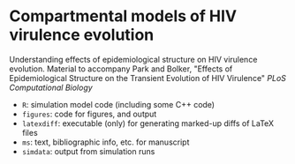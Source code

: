 # Compartmental models of HIV virulence evolution

Understanding effects of epidemiological structure on HIV virulence evolution. Material to accompany Park and Bolker, "Effects of Epidemiological Structure on the Transient Evolution of HIV Virulence" *PLoS Computational Biology*

- `R`: simulation model code (including some C++ code)
- `figures`: code for figures, and output
- `latexdiff`: executable (only) for generating marked-up diffs of LaTeX files
- `ms`: text, bibliographic info, etc. for manuscript
- `simdata`: output from simulation runs



